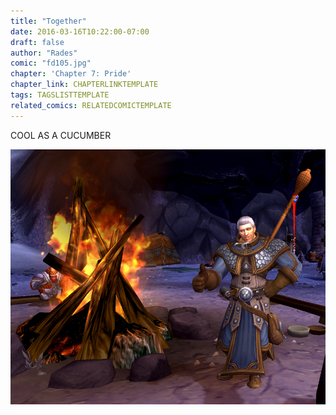 ```yaml
---
title: "Together"
date: 2016-03-16T10:22:00-07:00
draft: false
author: "Rades"
comic: "fd105.jpg"
chapter: 'Chapter 7: Pride'
chapter_link: CHAPTERLINKTEMPLATE
tags: TAGSLISTTEMPLATE
related_comics: RELATEDCOMICTEMPLATE
---
```


COOL AS A CUCUMBER


![](/images/post-images/WoWScrnShot_111514_khadgar.jpg)

